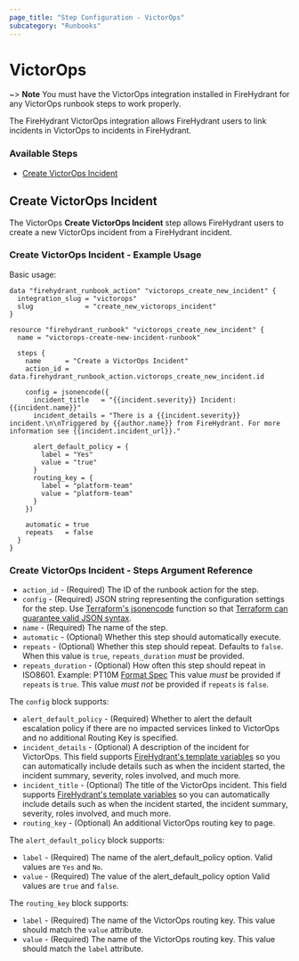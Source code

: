 ```yaml
---
page_title: "Step Configuration - VictorOps"
subcategory: "Runbooks"
---
```


# VictorOps

~> **Note** You must have the VictorOps integration installed in FireHydrant
for any VictorOps runbook steps to work properly.

The FireHydrant VictorOps integration allows FireHydrant users to link incidents
in VictorOps to incidents in FireHydrant.

### Available Steps

* [Create VictorOps Incident](#create-victorops-incident)

## Create VictorOps Incident

The VictorOps **Create VictorOps Incident** step
allows FireHydrant users to create a new VictorOps incident from a FireHydrant incident.

### Create VictorOps Incident - Example Usage

Basic usage:
```hcl
data "firehydrant_runbook_action" "victorops_create_new_incident" {
  integration_slug = "victorops"
  slug             = "create_new_victorops_incident"
}

resource "firehydrant_runbook" "victorops_create_new_incident" {
  name = "victorops-create-new-incident-runbook"

  steps {
    name      = "Create a VictorOps Incident"
    action_id = data.firehydrant_runbook_action.victorops_create_new_incident.id

    config = jsonencode({
      incident_title   = "{{incident.severity}} Incident: {{incident.name}}"
      incident_details = "There is a {{incident.severity}} incident.\n\nTriggered by {{author.name}} from FireHydrant. For more information see {{incident.incident_url}}."

      alert_default_policy = {
        label = "Yes"
        value = "true"
      }
      routing_key = {
        label = "platform-team"
        value = "platform-team"
      }
    })

    automatic = true
    repeats   = false
  }
}
```

### Create VictorOps Incident - Steps Argument Reference

* `action_id` - (Required) The ID of the runbook action for the step.
* `config` - (Required) JSON string representing the configuration settings for the step.
  Use [Terraform's jsonencode](https://www.terraform.io/language/functions/jsonencode)
  function so that [Terraform can guarantee valid JSON syntax](https://www.terraform.io/language/expressions/strings#generating-json-or-yaml).
* `name` - (Required) The name of the step.
* `automatic` - (Optional) Whether this step should automatically execute.
* `repeats` - (Optional) Whether this step should repeat. Defaults to `false`.
  When this value is `true`, `repeats_duration` _must_ be provided.
* `repeats_duration` - (Optional) How often this step should repeat in ISO8601.
  Example: PT10M [Format Spec](https://www.digi.com/resources/documentation/digidocs/90001437-13/reference/r_iso_8601_duration_format.htm)
  This value _must_ be provided if `repeats` is `true`. This value _must not_ be provided if `repeats` is `false`.

The `config` block supports:

* `alert_default_policy` - (Required) Whether to alert the default escalation policy if 
  there are no impacted services linked to VictorOps and no additional Routing Key is specified.
* `incident_details` - (Optional) A description of the incident for VictorOps.
  This field supports [FireHydrant's template variables](https://support.firehydrant.com/hc/en-us/articles/4409136426004-Using-template-variables-in-Runbooks)
  so you can automatically include details such as when the incident started, the incident summary, severity, roles involved, and much more.
* `incident_title` - (Optional) The title of the VictorOps incident.
  This field supports [FireHydrant's template variables](https://support.firehydrant.com/hc/en-us/articles/4409136426004-Using-template-variables-in-Runbooks)
  so you can automatically include details such as when the incident started, the incident summary, severity, roles involved, and much more.
* `routing_key` - (Optional) An additional VictorOps routing key to page.

The `alert_default_policy` block supports:

* `label` - (Required) The name of the alert_default_policy option.
  Valid values are `Yes` and `No`.
* `value` - (Required) The value of the alert_default_policy option
  Valid values are `true` and `false`.

The `routing_key` block supports:

* `label` - (Required) The name of the VictorOps routing key.
  This value should match the `value` attribute.
* `value` - (Required) The name of the VictorOps routing key.
  This value should match the `label` attribute.
